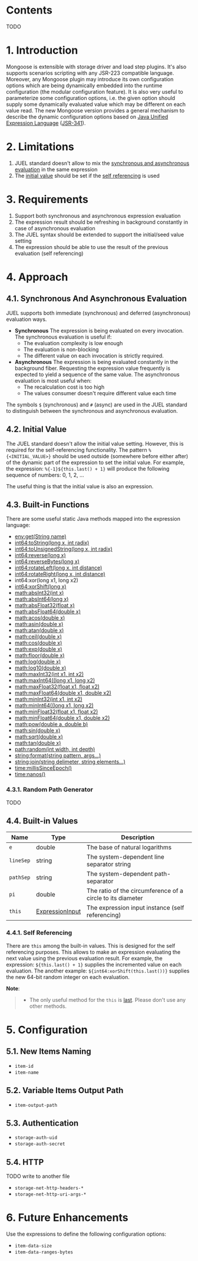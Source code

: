 # Contents

TODO

# 1. Introduction

Mongoose is extensible with storage driver and load step plugins. It's also supports scenarios scripting with any
JSR-223 compatible language. Moreover, any Mongoose plugin may introduce its own configuration options which are being
dynamically embedded into the runtime configuration (the modular configuration feature). It is also very useful to
parameterize some configuration options, i.e. the given option should supply some dynamically evaluated value which may
be different on each value read. The new Mongoose version provides a general mechanism to describe the dynamic
configuration options based on [Java Unified Expression Language](http://juel.sourceforge.net/index.html)
([JSR-341](https://github.com/javaee/el-spec/blob/master/spec/SATCK%20JSR%20341%20Expression%20Language%203.0%202.20.13.pdf)).

# 2. Limitations

1. JUEL standard doesn't allow to mix the [synchronous and asynchronous evaluation](#41-synchronous-and-asynchronous-evaluation) in the same expression
2. The [initial value](#42-initial-value) should be set if the [self referencing](#431-self-referencing) is used

# 3. Requirements

1. Support both synchronous and asynchronous expression evaluation
2. The expression result should be refreshing in background constantly in case of asynchronous evaluation
3. The JUEL syntax should be extended to support the initial/seed value setting
4. The expression should be able to use the result of the previous evaluation (self referencing)

# 4. Approach

## 4.1. Synchronous And Asynchronous Evaluation

JUEL supports both immediate (synchronous) and deferred (asynchronous) evaluation ways.

* **Synchronous**
The expression is being evaluated on every invocation. The synchronous evaluation is useful if:
    * The evaluation complexity is low enough
    * The evaluation is non-blocking
    * The different value on each invocation is strictly required.
* **Asynchronous**
The expression is being evaluated constantly in the background fiber. Requesting the expression value frequently is
expected to yield a sequence of the same value. The asynchronous evaluation is most useful when:
    * The recalculation cost is too high
    * The values consumer doesn't require different value each time

The symbols `$` (synchronous) and `#` (async) are used in the JUEL standard to distinguish between the synchronous and
asynchronous evaluation.

## 4.2. Initial Value

The JUEL standard doesn't allow the initial value setting. However, this is required for the self-referencing
functionality. The pattern
`%{<INITIAL_VALUE>}`
should be used outside (somewhere before either after) of the dynamic part of the expression to set the initial value.
For example, the expression:
`%{-1}${this.last() + 1}`
will produce the following sequence of numbers: 0, 1, 2, ...

The useful thing is that the initial value is also an expression.

## 4.3. Built-in Functions

There are some useful static Java methods mapped into the expression language:
* [env:get(String name)](https://docs.oracle.com/en/java/javase/11/docs/api/java.base/java/lang/System.html#getenv(java.lang.String))
* [int64:toString(long x, int radix)](https://docs.oracle.com/en/java/javase/11/docs/api/java.base/java/lang/Long.html#toString(long,int))
* [int64:toUnsignedString(long x, int radix)](https://docs.oracle.com/en/java/javase/11/docs/api/java.base/java/lang/Long.html#toUnsignedString(long,int))
* [int64:reverse(long x)](https://docs.oracle.com/en/java/javase/11/docs/api/java.base/java/lang/Long.html#reverse(long))
* [int64:reverseBytes(long x)](https://docs.oracle.com/en/java/javase/11/docs/api/java.base/java/lang/Long.html#reverseBytes(long))
* [int64:rotateLeft(long x, int distance)](https://docs.oracle.com/en/java/javase/11/docs/api/java.base/java/lang/Long.html#rotateLeft(long,int))
* [int64:rotateRight(long x, int distance)](https://docs.oracle.com/en/java/javase/11/docs/api/java.base/java/lang/Long.html#rotateRight(long,int))
* int64:xor(long x1, long x2)
* [int64:xorShift(long x)](https://github.com/akurilov/java-commons/blob/a3cfeb4ed0985dc22832ce370b902de46f19062e/src/main/java/com/github/akurilov/commons/math/MathUtil.java#L34)
* [math:absInt32(int x)](https://docs.oracle.com/en/java/javase/11/docs/api/java.base/java/lang/Math.html#abs(int))
* [math:absInt64(long x)](https://docs.oracle.com/en/java/javase/11/docs/api/java.base/java/lang/Math.html#abs(long))
* [math:absFloat32(float x)](https://docs.oracle.com/en/java/javase/11/docs/api/java.base/java/lang/Math.html#abs(float))
* [math:absFloat64(double x)](https://docs.oracle.com/en/java/javase/11/docs/api/java.base/java/lang/Math.html#abs(double))
* [math:acos(double x)](https://docs.oracle.com/en/java/javase/11/docs/api/java.base/java/lang/Math.html#acos(double))
* [math:asin(double x)](https://docs.oracle.com/en/java/javase/11/docs/api/java.base/java/lang/Math.html#asin(double))
* [math:atan(double x)](https://docs.oracle.com/en/java/javase/11/docs/api/java.base/java/lang/Math.html#atan(double))
* [math:ceil(double x)](https://docs.oracle.com/en/java/javase/11/docs/api/java.base/java/lang/Math.html#ceil(double))
* [math:cos(double x)](https://docs.oracle.com/en/java/javase/11/docs/api/java.base/java/lang/Math.html#cos(double))
* [math:exp(double x)](https://docs.oracle.com/en/java/javase/11/docs/api/java.base/java/lang/Math.html#exp(double))
* [math:floor(double x)](https://docs.oracle.com/en/java/javase/11/docs/api/java.base/java/lang/Math.html#floor(double))
* [math:log(double x)](https://docs.oracle.com/en/java/javase/11/docs/api/java.base/java/lang/Math.html#log(double))
* [math:log10(double x)](https://docs.oracle.com/en/java/javase/11/docs/api/java.base/java/lang/Math.html#log10(double))
* [math:maxInt32(int x1, int x2)](https://docs.oracle.com/en/java/javase/11/docs/api/java.base/java/lang/Math.html#max(int,int))
* [math:maxInt64((long x1, long x2)](https://docs.oracle.com/en/java/javase/11/docs/api/java.base/java/lang/Math.html#max(long,long))
* [math:maxFloat32(float x1, float x2)](https://docs.oracle.com/en/java/javase/11/docs/api/java.base/java/lang/Math.html#max(float,float))
* [math:maxFloat64(double x1, double x2)](https://docs.oracle.com/en/java/javase/11/docs/api/java.base/java/lang/Math.html#max(double,double))
* [math:minInt32(int x1, int x2)](https://docs.oracle.com/en/java/javase/11/docs/api/java.base/java/lang/Math.html#min(int,int))
* [math:minInt64((long x1, long x2)](https://docs.oracle.com/en/java/javase/11/docs/api/java.base/java/lang/Math.html#min(long,long))
* [math:minFloat32(float x1, float x2)](https://docs.oracle.com/en/java/javase/11/docs/api/java.base/java/lang/Math.html#min(float,float))
* [math:minFloat64(double x1, double x2)](https://docs.oracle.com/en/java/javase/11/docs/api/java.base/java/lang/Math.html#min(double,double))
* [math:pow(double a, double b)](https://docs.oracle.com/en/java/javase/11/docs/api/java.base/java/lang/Math.html#pow(double,double))
* [math:sin(double x)](https://docs.oracle.com/en/java/javase/11/docs/api/java.base/java/lang/Math.html#sin(double))
* [math:sqrt(double x)](https://docs.oracle.com/en/java/javase/11/docs/api/java.base/java/lang/Math.html#sqrt(double))
* [math:tan(double x)](https://docs.oracle.com/en/java/javase/11/docs/api/java.base/java/lang/Math.html#tan(double))
* [path:random(int width, int depth)](#421-random-path-generator)
* [string:format(string pattern, args...)](https://docs.oracle.com/en/java/javase/11/docs/api/java.base/java/lang/String.html#format(java.lang.String,java.lang.Object...))
* [string:join(string delimeter, string elements...)](https://docs.oracle.com/en/java/javase/11/docs/api/java.base/java/lang/String.html#join(java.lang.CharSequence,java.lang.CharSequence...))
* [time:millisSinceEpoch()](https://docs.oracle.com/en/java/javase/11/docs/api/java.base/java/lang/System.html#currentTimeMillis())
* [time:nanos()](https://docs.oracle.com/en/java/javase/11/docs/api/java.base/java/lang/System.html#nanoTime())

### 4.3.1. Random Path Generator

TODO

## 4.4. Built-in Values

| Name | Type | Description |
|------|------|-------------|
| `e` | double | The base of natural logarithms
| `lineSep` | string | The system-dependent line separator string
| `pathSep` | string | The system-dependent path-separator
| `pi` | double | The ratio of the circumference of a circle to its diameter
| `this` | [ExpressionInput](https://github.com/akurilov/java-commons/blob/master/src/main/java/com/github/akurilov/commons/io/el/ExpressionInput.java) | The expression input instance (self referencing)

### 4.4.1. Self Referencing

There are `this` among the built-in values. This is designed for the self referencing purposes. This allows to make an
expression evaluating the next value using the previous evaluation result. For example, the expression:
```${this.last() + 1}```
supplies the incremented value on each evaluation. The another example:
```${int64:xorShift(this.last())}```
supplies the new 64-bit random integer on each evaluation.

**Note**:
> * The only useful method for the `this` is [last](https://github.com/akurilov/java-commons/blob/a3cfeb4ed0985dc22832ce370b902de46f19062e/src/main/java/com/github/akurilov/commons/io/el/ExpressionInput.java#L35). Please don't use any other methods.

# 5. Configuration

## 5.1. New Items Naming

* `item-id`
* `item-name`

## 5.2. Variable Items Output Path

* `item-output-path`

## 5.3. Authentication

* `storage-auth-uid`
* `storage-auth-secret`

## 5.4. HTTP

TODO write to another file

* `storage-net-http-headers-*`
* `storage-net-http-uri-args-*`

# 6. Future Enhancements

Use the expressions to define the following configuration options:
* `item-data-size`
* `item-data-ranges-bytes`
